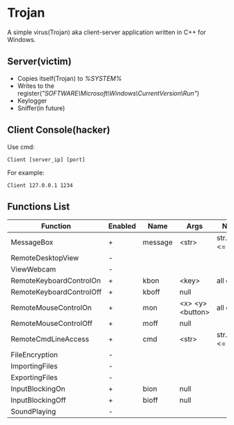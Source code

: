 # Trojan
A simple virus(Trojan) aka client-server application written in C++ for Windows.

## Server(victim)
  * Copies itself(Trojan) to _%SYSTEM%_
  * Writes to the register(_"SOFTWARE\\Microsoft\\Windows\\CurrentVersion\\Run"_)
  * Keylogger
  * Sniffer(in future)

## Client Console(hacker)

Use cmd:
```
Client [server_ip] [port] 
```

For example:
```
Client 127.0.0.1 1234
```

## Functions List

|Function                |Enabled|Name   |Args               |Notes            |
|------------------------|-------|-------|-------------------|-----------------|
|MessageBox              |   +   |message|\<str>             |str.length <= 128|
|RemoteDesktopView       |   -   |       |                   |                 |
|ViewWebcam              |   -   |       |                   |                 |
|RemoteKeyboardControlOn |   +   |kbon   |\<key>             |all opt          |
|RemoteKeyboardControlOff|   +   |kboff  |null               |                 |
|RemoteMouseControlOn    |   +   |mon    |\<x> \<y> \<button>|all opt          |
|RemoteMouseControlOff   |   +   |moff   |null               |                 |
|RemoteCmdLineAccess     |   +   |cmd    |\<str>             |str.length <= 128|
|FileEncryption          |   -   |       |                   |                 |
|ImportingFiles          |   -   |       |                   |                 |
|ExportingFiles          |   -   |       |                   |                 |
|InputBlockingOn         |   +   |bion   |null               |                 |
|InputBlockingOff        |   +   |bioff  |null               |                 |
|SoundPlaying            |      -|       |                   |                 |
